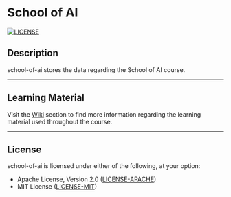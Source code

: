 # School of AI

[![LICENSE](https://img.shields.io/badge/License-MIT_or_Apache_2.0-blue.svg)](https://github.com/GiorgiBeriashvili/school-of-ai#License "Project's LICENSE section")

## Description

school-of-ai stores the data regarding the School of AI course.

---

## Learning Material

Visit the [Wiki](https://github.com/GiorgiBeriashvili/school-of-ai/wiki "School of AI's wiki") section to find more information regarding the learning material used throughout the course.

---

## License

school-of-ai is licensed under either of the following, at your option:

* Apache License, Version 2.0 ([LICENSE-APACHE](https://github.com/GiorgiBeriashvili/school-of-ai/blob/master/LICENSE-APACHE "Copy of the Apache license (version 2.0)"))
* MIT License ([LICENSE-MIT](https://github.com/GiorgiBeriashvili/school-of-ai/blob/master/LICENSE-MIT "Copy of the MIT license"))
